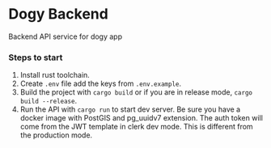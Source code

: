 <!-- @format -->

# Dogy Backend

Backend API service for dogy app

### Steps to start

1. Install rust toolchain.
2. Create `.env` file add the keys from `.env.example`.
3. Build the project with `cargo build` or if you are in release mode, `cargo build --release`.
4. Run the API with `cargo run` to start dev server. Be sure you have a docker image with PostGIS and pg_uuidv7 extension.
   The auth token will come from the JWT template in clerk dev mode. This is different from the production mode.
